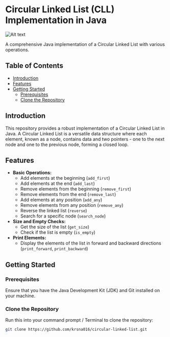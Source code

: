# Circular Linked List (CLL) Implementation in Java
![Alt text](https://media.geeksforgeeks.org/wp-content/uploads/20220817185057/Circulardoublylinkedlist-660x155.png)

A comprehensive Java implementation of a Circular Linked List with various operations.

## Table of Contents

- [Introduction](#introduction)
- [Features](#features)
- [Getting Started](#getting-started)
  - [Prerequisites](#prerequisites)
  - [Clone the Repository](#clone-the-repository)

## Introduction

This repository provides a robust implementation of a Circular Linked List in Java. A Circular Linked List is a versatile data structure where each element, known as a node, contains data and two pointers - one to the next node and one to the previous node, forming a closed loop.

## Features

- **Basic Operations:**
  - Add elements at the beginning (`add_first`)
  - Add elements at the end (`add_last`)
  - Remove elements from the beginning (`remove_first`)
  - Remove elements from the end (`remove_last`)
  - Add elements at any position (`add_any`)
  - Remove elements from any position (`remove_any`)
  - Reverse the linked list (`reverse`)
  - Search for a specific node (`search_node`)
- **Size and Empty Checks:**
  - Get the size of the list (`get_size`)
  - Check if the list is empty (`is_empty`)
- **Print Elements:**
  - Display the elements of the list in forward and backward directions (`print_forward`, `print_backward`)

## Getting Started

### Prerequisites

Ensure that you have the Java Development Kit (JDK) and Git installed on your machine.

### Clone the Repository

Run this into your command prompt / Terminal to clone the repository:
```bash
git clone https://github.com/krsna016/circular-linked-list.git
